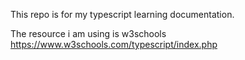 This repo is for my typescript learning documentation.

The resource i am using is w3schools
https://www.w3schools.com/typescript/index.php
